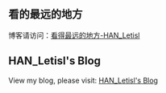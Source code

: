 ## 看的最远的地方
博客请访问：[看得最远的地方-HAN_Letisl](https://www.cnblogs.com/letisl)


## HAN_Letisl's Blog
View my blog, please visit: [HAN_Letisl's Blog](https://www.cnblogs.com/letisl)
